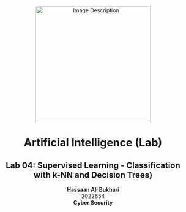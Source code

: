 <!-- Centered content -->
<div align="center">
  <!-- Image -->
  <img src="https://github.com/user-attachments/assets/aa697654-16be-4b74-9d79-e035dc95833d" alt="Image Description" width="300px">
  
  <!-- Title and Information -->
  <h1><strong>Artificial Intelligence (Lab)</strong></h1>
  <h2>Lab 04: Supervised Learning - Classification with k-NN and Decision Trees)</h2>
  <p><strong>Hassaan Ali Bukhari</strong><br>2022654<br><strong>Cyber Security</strong></p>
  <br>
</div>

<!-- Separator -->